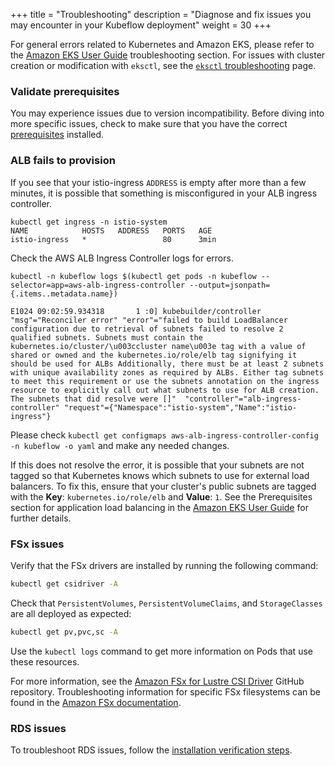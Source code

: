 +++
title = "Troubleshooting"
description = "Diagnose and fix issues you may encounter in your Kubeflow deployment"
weight = 30
+++

For general errors related to Kubernetes and Amazon EKS, please refer to the [Amazon EKS User Guide](https://docs.aws.amazon.com/eks/latest/userguide/troubleshooting.html) troubleshooting section. For issues with cluster creation or modification with `eksctl`, see the [`eksctl` troubleshooting](https://eksctl.io/usage/troubleshooting/) page.

### Validate prerequisites

You may experience issues due to version incompatibility. Before diving into more specific issues, check to make sure that you have the correct [prerequisites](/docs/deployment/prerequisites/) installed. 

### ALB fails to provision

If you see that your istio-ingress `ADDRESS` is empty after more than a few minutes, it is possible that something is misconfigured in your ALB ingress controller.
```shell
kubectl get ingress -n istio-system
NAME            HOSTS   ADDRESS   PORTS   AGE
istio-ingress   *                 80      3min
```

Check the AWS ALB Ingress Controller logs for errors.
```shell
kubectl -n kubeflow logs $(kubectl get pods -n kubeflow --selector=app=aws-alb-ingress-controller --output=jsonpath={.items..metadata.name}) 
```

```
E1024 09:02:59.934318       1 :0] kubebuilder/controller "msg"="Reconciler error" "error"="failed to build LoadBalancer configuration due to retrieval of subnets failed to resolve 2 qualified subnets. Subnets must contain the kubernetes.io/cluster/\u003ccluster name\u003e tag with a value of shared or owned and the kubernetes.io/role/elb tag signifying it should be used for ALBs Additionally, there must be at least 2 subnets with unique availability zones as required by ALBs. Either tag subnets to meet this requirement or use the subnets annotation on the ingress resource to explicitly call out what subnets to use for ALB creation. The subnets that did resolve were []"  "controller"="alb-ingress-controller" "request"={"Namespace":"istio-system","Name":"istio-ingress"}
```

Please check `kubectl get configmaps aws-alb-ingress-controller-config -n kubeflow -o yaml` and make any needed changes.

If this does not resolve the error, it is possible that your subnets are not tagged so that Kubernetes knows which subnets to use for external load balancers. To fix this, ensure that your cluster's public subnets are tagged with the **Key**: ```kubernetes.io/role/elb``` and **Value**: ```1```. See the Prerequisites section for application load balancing in the [Amazon EKS User Guide](https://docs.aws.amazon.com/eks/latest/userguide/alb-ingress.html) for further details.

### FSx issues

Verify that the FSx drivers are installed by running the following command: 
```bash
kubectl get csidriver -A
```

Check that `PersistentVolumes`, `PersistentVolumeClaims`, and `StorageClasses` are all deployed as expected:
```bash
kubectl get pv,pvc,sc -A
```

Use the `kubectl logs` command to get more information on Pods that use these resources.

For more information, see the [Amazon FSx for Lustre CSI Driver](https://github.com/kubernetes-sigs/aws-fsx-csi-driver) GitHub repository. Troubleshooting information for specific FSx filesystems can be found in the [Amazon FSx documentation](https://docs.aws.amazon.com/fsx/index.html). 

### RDS issues

To troubleshoot RDS issues, follow the [installation verification steps](/docs/deployment/rds-s3/guide/#40-verify-the-installation).
